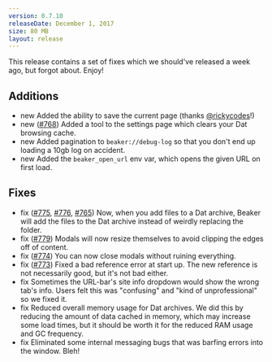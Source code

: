 ```yaml
---
version: 0.7.10
releaseDate: December 1, 2017
size: 80 MB
layout: release
---
```


This release contains a set of fixes which we should've released a week ago, but forgot about. Enjoy!

<h2>Additions</h2>

 - <span class="tag new">new</span> Added the ability to save the current page (thanks [@rickycodes](https://github.com/rickycodes)!)
 - <span class="tag new">new</span> ([#768](https://github.com/beakerbrowser/beaker/pull/768)) Added a tool to the settings page which clears your Dat browsing cache.
 - <span class="tag new">new</span> Added pagination to `beaker://debug-log` so that you don't end up loading a 10gb log on accident.
 - <span class="tag new">new</span> Added the `beaker_open_url` env var, which opens the given URL on first load.

<h2>Fixes</h2>

 - <span class="tag updated">fix</span> ([#775](https://github.com/beakerbrowser/beaker/issues/775), [#776](https://github.com/beakerbrowser/beaker/issues/775), [#765](https://github.com/beakerbrowser/beaker/issues/765)) Now, when you add files to a Dat archive, Beaker will add the files to the Dat archive instead of weirdly replacing the folder.
 - <span class="tag updated">fix</span> ([#779](https://github.com/beakerbrowser/beaker/issues/779)) Modals will now resize themselves to avoid clipping the edges off of content.
 - <span class="tag updated">fix</span> ([#774](https://github.com/beakerbrowser/beaker/issues/774)) You can now close modals without ruining everything.
 - <span class="tag updated">fix</span> ([#773](https://github.com/beakerbrowser/beaker/issues/773)) Fixed a bad reference error at start up. The new reference is not necessarily good, but it's not bad either.
 - <span class="tag updated">fix</span> Sometimes the URL-bar's site info dropdown would show the wrong tab's info. Users felt this was "confusing" and "kind of unprofessional" so we fixed it.
 - <span class="tag updated">fix</span> Reduced overall memory usage for Dat archives. We did this by reducing the amount of data cached in memory, which may increase some load times, but it should be worth it for the reduced RAM usage and GC frequency.
 - <span class="tag updated">fix</span> Eliminated some internal messaging bugs that was barfing errors into the window. Bleh!
